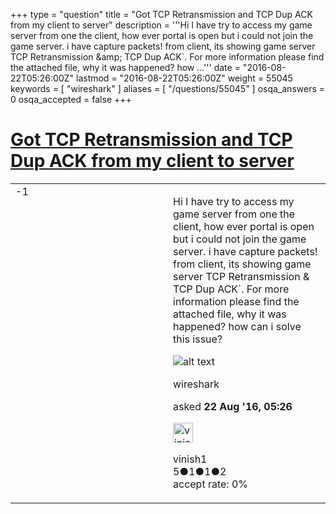 +++
type = "question"
title = "Got TCP Retransmission and TCP Dup ACK from my client to server"
description = '''Hi  I have try to access my game server from one the client, how ever portal is open but i could not join the game server. i have capture packets! from client, its showing game server TCP Retransmission &amp;amp; TCP Dup ACK`. For more information please find the attached file, why it was happened? how ...'''
date = "2016-08-22T05:26:00Z"
lastmod = "2016-08-22T05:26:00Z"
weight = 55045
keywords = [ "wireshark" ]
aliases = [ "/questions/55045" ]
osqa_answers = 0
osqa_accepted = false
+++

<div class="headNormal">

# [Got TCP Retransmission and TCP Dup ACK from my client to server](/questions/55045/got-tcp-retransmission-and-tcp-dup-ack-from-my-client-to-server)

</div>

<div id="main-body">

<div id="askform">

<table id="question-table" style="width:100%;"><colgroup><col style="width: 50%" /><col style="width: 50%" /></colgroup><tbody><tr class="odd"><td style="width: 30px; vertical-align: top"><div class="vote-buttons"><div id="post-55045-score" class="post-score" title="current number of votes">-1</div><div id="favorite-count" class="favorite-count"></div></div></td><td><div id="item-right"><div class="question-body"><p>Hi I have try to access my game server from one the client, how ever portal is open but i could not join the game server. i have capture packets! from client, its showing game server TCP Retransmission &amp; TCP Dup ACK`. For more information please find the attached file, why it was happened? how can i solve this issue?</p><p><img src="https://osqa-ask.wireshark.org/upfiles/Screenshot_2_8WStmZ7.jpg" alt="alt text" /></p></div><div id="question-tags" class="tags-container tags">wireshark</div><div id="question-controls" class="post-controls"></div><div class="post-update-info-container"><div class="post-update-info post-update-info-user"><p>asked <strong>22 Aug '16, 05:26</strong></p><img src="https://secure.gravatar.com/avatar/80d4f576bd22e3ff7eb52ffc8d694b13?s=32&amp;d=identicon&amp;r=g" class="gravatar" width="32" height="32" alt="vinish1&#39;s gravatar image" /><p>vinish1<br />
<span class="score" title="5 reputation points">5</span><span title="1 badges"><span class="badge1">●</span><span class="badgecount">1</span></span><span title="1 badges"><span class="silver">●</span><span class="badgecount">1</span></span><span title="2 badges"><span class="bronze">●</span><span class="badgecount">2</span></span><br />
<span class="accept_rate" title="Rate of the user&#39;s accepted answers">accept rate:</span> <span title="vinish1 has no accepted answers">0%</span></p></img></div></div><div id="comments-container-55045" class="comments-container"></div><div id="comment-tools-55045" class="comment-tools"></div><div class="clear"></div><div id="comment-55045-form-container" class="comment-form-container"></div><div class="clear"></div></div></td></tr></tbody></table>

</div>

</div>


